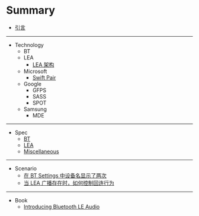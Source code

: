 # Summary

- [引言](README.md)

---

- Technology
    - BT
    - LEA
        - [LEA 架构](Technology/LEA/2023-05-08-Technology-LEA-New-Architecture.md)
    - Microsoft
        - [Swift Pair](Technology/Microsoft/Swift_Pair/2022-08-17-Technology-Microsoft-Swift-Pair.md)
    - Google
        - GFPS
        - SASS
        - SPOT
    - Samsung
        - MDE

---

- Spec
    - [BT](Spec/BT/)
    - [LEA](Spec/LEA/)
    - [Miscellaneous](Spec/Miscellaneous/)

---

- Scenario
    - [在 BT Settings 中设备名显示了两次](Scenario/Two_Names_Are_Shown_In_The_BT_Settings/2023-05-03-Two-Names-Are-Shown-In-The-BT-Settings.md)
    - [当 LEA 广播存在时，如何控制回连行为](Scenario/How_To_Control_The_Reconnection_Behavior_When_LEA_Advertising_Is_Exist/2023-05-03-How-To-Control-The-Reconnection-Behavior-When-LEA-Advertising-Is-Exist.md)

---

- Book
    - [Introducing Bluetooth LE Audio](Book/Introducing-Bluetooth-LE-Audio-book.pdf)
